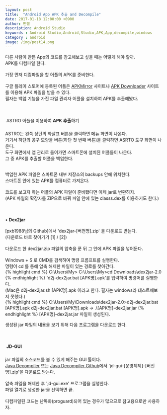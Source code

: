 ```yaml
---
layout: post
title:  "Android App APK 추출 and Decompile"
date: 2017-01-18 12:00:00 +0900
author: 민갤
description: Android Studio 
keywords : Android Studio,Android,Studio,APK,App,decompile,windows
category : android
image: /img/post14.png
---
```


다른 사람이 만든 App의 코드를 참고해보고 싶을 때는 어떻게 해야 할까.<br>
APK를 디컴파일 한다.<br>
<br>
가장 먼저 디컴파일을 할 어플의 APK를 준비한다.<br>
<br>
구글 플레이 스토어에 등록된 어플은 [APKMirror] 사이트나 [APK Downloader] 사이트를 이용해 APK 파일을 받을 수 있다.<br>
필자는 백업 기능을 가진 파일 관리자 어플을 설치하여 APK를 추출해봤다.<br>
<br><br>
<br>
&#149; <span class="blue"> ASTRO 어플을 이용하여 <strong>APK 추출</strong>하기</span><br>
<br>
ASTRO는 왼쪽 상단의 화살표 버튼을 클릭하면 메뉴 화면이 나온다.<br>
거기서 하단의 공구 모양을 버튼(하단 첫 번째 버튼)을 클릭하면 ASRTO 도구 화면이 나온다.<br>
도구 화면에서 앱 관리로 들어가면 스마트폰에 설치된 어플들이 나온다.<br>
그 중 APK를 추출할 어플을 백업한다.<br>

<p class="t_center w80"><amp-img src="{{ "/img/post14/astro.jpg" | prepend: site.baseurl }}" alt="astro" width="1126" height="382" layout="responsive"></amp-img></p>
<br>
백업한 APK 파일은 스마트폰 내부 저장소의 backups 안에 위치한다.<br>
스마트폰 안에 있는 APK를 컴퓨터로 가져온다.<br>
<br>
코드를 보고자 하는 어플의 APK 파일이 준비됐다면 이제 jar로 변환하자.<br>
(APK 파일의 확장자를 ZIP으로 바꿔 파일 안에 있는 classs.dex를 이용하기도 한다.)<br>
<br>
<br><br>
&#149; <span class="blue"><strong>Dex2jar</strong></span><br>
<br>
[pxb1988님의 Github]에서 '<span class="red">dex2jar-[버전명].zip</span>' 을 다운로드 받는다.<br>
(다운로드 바로 찾아가기 [1] / [2])<br>
<br>
다운로드 한 dex2jar.zip 파일의 압축을 푼 뒤 그 안에 APK 파일을 넣어둔다.<br>
<br>
Windows + S 로 CMD를 검색하여 명령 프롬프트를 실행한다.<br>
명령어 cd 를 통해 압축 해제한 파일이 있는 경로를 찾아간다.<br>
{% highlight cmd %}
C:\Users\My>
C:\Users\My>cd Downloads\dex2jar-2.0 
{% endhighlight %}
'<span class="red">d2j-dex2jar.bat [APK명].apk</span>'를 입력하여 명령어를 실행한다.<br>
(Mac은 d2j-dex2jar.sh [APK명].apk 이라고 한다. 필자는 windows라 테스트해보지 못했다.)<br>
{% highlight cmd %}
C:\Users\My\Downloads\dex2jar-2.0>d2j-dex2jar.bat [APK명].apk
d2j-dex2jar.bat [APK명].apk -> .\[APK명]-dex2jar.jar 
{% endhighlight %}
[APK명]-dex2jar.jar 파일이 생성된다.<br>

생성된 jar 파일의 내용을 보기 위해 다음 프로그램을 다운로드 한다.<br>
<br>
<br><br>
&#149; <span class="blue"><strong>JD-GUI</strong></span><br>
<br>
jar 파일의 소스코드를 볼 수 있게 해주는 GUI 툴이다.<br>
[Java Decompiler] 또는 [Java Decompiler Github]에서 '<span class="red">jd-gui-[운영체제]-[버전명].zip</span>'을 다운로드 받는다. <br>
<br>
압축 파일을 해제한 후 '<span class="red">jd-gui.exe</span>' 프로그램을 실행한다.<br>
파일 열기로 생성한 jar을 선택하면 끝. <br>
<br>
디컴파일된 코드는 난독화(proguard)되어 있는 경우가 많으므로 참고용으로만 사용하자.<br>




[APKMirror]: http://www.apkmirror.com/
[APK Downloader]: http://apps.evozi.com/apk-downloader/
[pxb1988님의 Github]: http://code.google.com/p/dex2jar/downloads/list
[1]: https://sourceforge.net/projects/dex2jar/
[2]: https://sourceforge.net/projects/dex2jar/files/
[Java Decompiler]: http://jd.benow.ca/
[Java Decompiler Github]: https://github.com/java-decompiler/jd-gui/releases
